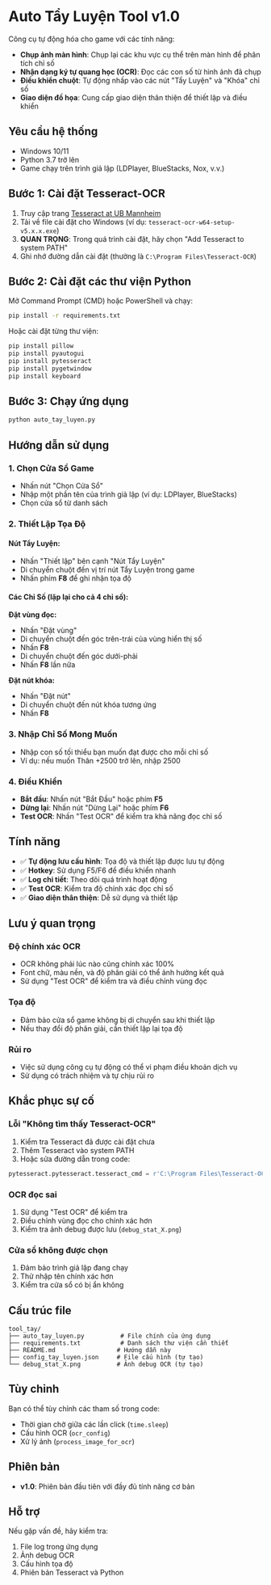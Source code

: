 # Auto Tẩy Luyện Tool v1.0

Công cụ tự động hóa cho game với các tính năng:
- **Chụp ảnh màn hình**: Chụp lại các khu vực cụ thể trên màn hình để phân tích chỉ số
- **Nhận dạng ký tự quang học (OCR)**: Đọc các con số từ hình ảnh đã chụp
- **Điều khiển chuột**: Tự động nhấp vào các nút "Tẩy Luyện" và "Khóa" chỉ số
- **Giao diện đồ họa**: Cung cấp giao diện thân thiện để thiết lập và điều khiển

## Yêu cầu hệ thống

- Windows 10/11
- Python 3.7 trở lên
- Game chạy trên trình giả lập (LDPlayer, BlueStacks, Nox, v.v.)

## Bước 1: Cài đặt Tesseract-OCR

1. Truy cập trang [Tesseract at UB Mannheim](https://github.com/UB-Mannheim/tesseract/wiki)
2. Tải về file cài đặt cho Windows (ví dụ: `tesseract-ocr-w64-setup-v5.x.x.exe`)
3. **QUAN TRỌNG**: Trong quá trình cài đặt, hãy chọn "Add Tesseract to system PATH"
4. Ghi nhớ đường dẫn cài đặt (thường là `C:\Program Files\Tesseract-OCR`)

## Bước 2: Cài đặt các thư viện Python

Mở Command Prompt (CMD) hoặc PowerShell và chạy:

```bash
pip install -r requirements.txt
```

Hoặc cài đặt từng thư viện:

```bash
pip install pillow
pip install pyautogui
pip install pytesseract
pip install pygetwindow
pip install keyboard
```

## Bước 3: Chạy ứng dụng

```bash
python auto_tay_luyen.py
```

## Hướng dẫn sử dụng

### 1. Chọn Cửa Sổ Game
- Nhấn nút "Chọn Cửa Sổ"
- Nhập một phần tên của trình giả lập (ví dụ: LDPlayer, BlueStacks)
- Chọn cửa sổ từ danh sách

### 2. Thiết Lập Tọa Độ

#### Nút Tẩy Luyện:
- Nhấn "Thiết lập" bên cạnh "Nút Tẩy Luyện"
- Di chuyển chuột đến vị trí nút Tẩy Luyện trong game
- Nhấn phím **F8** để ghi nhận tọa độ

#### Các Chỉ Số (lặp lại cho cả 4 chỉ số):

**Đặt vùng đọc:**
- Nhấn "Đặt vùng"
- Di chuyển chuột đến góc trên-trái của vùng hiển thị số
- Nhấn **F8**
- Di chuyển chuột đến góc dưới-phải
- Nhấn **F8** lần nữa

**Đặt nút khóa:**
- Nhấn "Đặt nút"
- Di chuyển chuột đến nút khóa tương ứng
- Nhấn **F8**

### 3. Nhập Chỉ Số Mong Muốn
- Nhập con số tối thiểu bạn muốn đạt được cho mỗi chỉ số
- Ví dụ: nếu muốn Thân +2500 trở lên, nhập 2500

### 4. Điều Khiển
- **Bắt đầu**: Nhấn nút "Bắt Đầu" hoặc phím **F5**
- **Dừng lại**: Nhấn nút "Dừng Lại" hoặc phím **F6**
- **Test OCR**: Nhấn "Test OCR" để kiểm tra khả năng đọc chỉ số

## Tính năng

- ✅ **Tự động lưu cấu hình**: Tọa độ và thiết lập được lưu tự động
- ✅ **Hotkey**: Sử dụng F5/F6 để điều khiển nhanh
- ✅ **Log chi tiết**: Theo dõi quá trình hoạt động
- ✅ **Test OCR**: Kiểm tra độ chính xác đọc chỉ số
- ✅ **Giao diện thân thiện**: Dễ sử dụng và thiết lập

## Lưu ý quan trọng

### Độ chính xác OCR
- OCR không phải lúc nào cũng chính xác 100%
- Font chữ, màu nền, và độ phân giải có thể ảnh hưởng kết quả
- Sử dụng "Test OCR" để kiểm tra và điều chỉnh vùng đọc

### Tọa độ
- Đảm bảo cửa sổ game không bị di chuyển sau khi thiết lập
- Nếu thay đổi độ phân giải, cần thiết lập lại tọa độ

### Rủi ro
- Việc sử dụng công cụ tự động có thể vi phạm điều khoản dịch vụ
- Sử dụng có trách nhiệm và tự chịu rủi ro

## Khắc phục sự cố

### Lỗi "Không tìm thấy Tesseract-OCR"
1. Kiểm tra Tesseract đã được cài đặt chưa
2. Thêm Tesseract vào system PATH
3. Hoặc sửa đường dẫn trong code:
```python
pytesseract.pytesseract.tesseract_cmd = r'C:\Program Files\Tesseract-OCR\tesseract.exe'
```

### OCR đọc sai
1. Sử dụng "Test OCR" để kiểm tra
2. Điều chỉnh vùng đọc cho chính xác hơn
3. Kiểm tra ảnh debug được lưu (`debug_stat_X.png`)

### Cửa sổ không được chọn
1. Đảm bảo trình giả lập đang chạy
2. Thử nhập tên chính xác hơn
3. Kiểm tra cửa sổ có bị ẩn không

## Cấu trúc file

```
tool_tay/
├── auto_tay_luyen.py          # File chính của ứng dụng
├── requirements.txt           # Danh sách thư viện cần thiết
├── README.md                 # Hướng dẫn này
├── config_tay_luyen.json     # File cấu hình (tự tạo)
└── debug_stat_X.png          # Ảnh debug OCR (tự tạo)
```

## Tùy chỉnh

Bạn có thể tùy chỉnh các tham số trong code:
- Thời gian chờ giữa các lần click (`time.sleep`)
- Cấu hình OCR (`ocr_config`)
- Xử lý ảnh (`process_image_for_ocr`)

## Phiên bản

- **v1.0**: Phiên bản đầu tiên với đầy đủ tính năng cơ bản

## Hỗ trợ

Nếu gặp vấn đề, hãy kiểm tra:
1. File log trong ứng dụng
2. Ảnh debug OCR
3. Cấu hình tọa độ
4. Phiên bản Tesseract và Python
#
